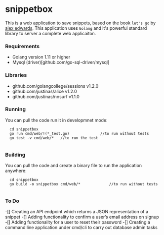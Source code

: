 # snippetbox
This is a web application to save snippets, based on the book `let's go` by [alex edwards](https://www.alexedwards.net/).
This application uses `Golang` and it's powerful standard library to server a complete web applicaiton.

### Requirements
- Golang version 1.11 or higher
- Mysql (driver)[github.com/go-sql-driver/mysql]

### Libraries
- github.com/golangcollege/sessions v1.2.0
- github.com/justinas/alice v1.2.0
- github.com/justinas/nosurf v1.1.0

### Running
You can pull the code run it in developmnet mode:
```
  cd snippetbox
  go run cmd/web/!(*_test.go)              //to run without tests
  go test -v cmd/web/*   //to run the test
  
```
### Building
You can pull the code and create a binary file to run the application anywhere:
```
  cd snippetbox
  go build -o snippetbox cmd/web/*             //to run without tests
  
```
### To Do
-[] Creating an API endpoint which returns a JSON representation of a snippet
-[] Adding functionality to confirm a user’s email address on signup
-[] Adding functionality for a user to reset their password
-[] Creating a command line application under cmd/cli to carry out database admin tasks
